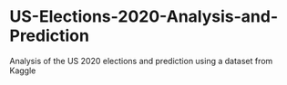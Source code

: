 # US-Elections-2020-Analysis-and-Prediction
Analysis of the US 2020 elections and prediction using a dataset from Kaggle

